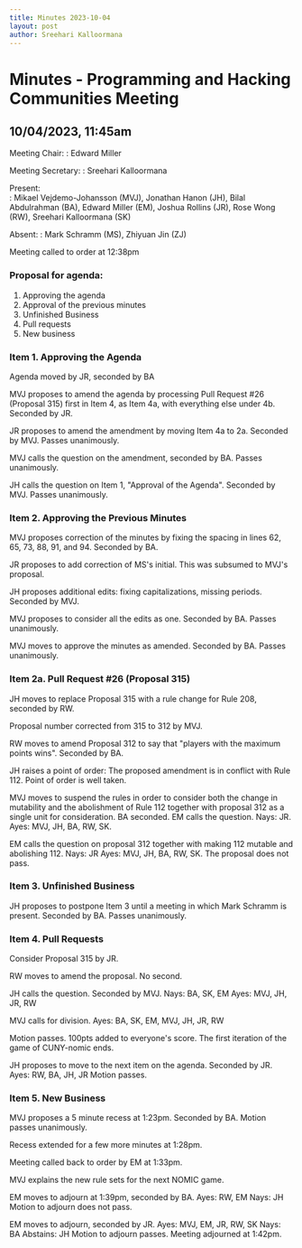 ```yaml
---
title: Minutes 2023-10-04
layout: post
author: Sreehari Kalloormana
---
```


# Minutes - Programming and Hacking Communities Meeting

## 10/04/2023, 11:45am

Meeting Chair: 
: Edward Miller

Meeting Secretary: 
: Sreehari Kalloormana

Present:  
: Mikael Vejdemo-Johansson (MVJ), Jonathan Hanon (JH), Bilal Abdulrahman (BA), Edward Miller (EM), Joshua Rollins (JR), Rose Wong (RW), Sreehari Kalloormana (SK)

Absent: 
: Mark Schramm (MS), Zhiyuan Jin (ZJ)

Meeting called to order at 12:38pm

### Proposal for agenda:

1. Approving the agenda
2. Approval of the previous minutes
3. Unfinished Business
4. Pull requests
5. New business

### Item 1. Approving the Agenda
Agenda moved by JR, seconded by BA

MVJ proposes to amend the agenda by processing Pull Request #26 (Proposal 315) first in Item 4, as Item 4a, with everything else under 4b. Seconded by JR.

JR proposes to amend the amendment by moving Item 4a to 2a. Seconded by MVJ. Passes unanimously.

MVJ calls the question on the amendment, seconded by BA. Passes unanimously.

JH calls the question on Item 1, "Approval of the Agenda". Seconded by MVJ. Passes unanimously.

### Item 2. Approving the Previous Minutes
MVJ proposes correction of the minutes by fixing the spacing in lines 62, 65, 73, 88, 91, and 94. Seconded by BA.

JR proposes to add correction of MS's initial. This was subsumed to MVJ's proposal.

JH proposes additional edits: fixing capitalizations, missing periods. Seconded by MVJ.

MVJ proposes to consider all the edits as one. Seconded by BA. Passes unanimously.

MVJ moves to approve the minutes as amended. Seconded by BA. Passes unanimously.

### Item 2a. Pull Request #26 (Proposal 315) 
JH moves to replace Proposal 315 with a rule change for Rule 208, seconded by RW.

Proposal number corrected from 315 to 312 by MVJ.

RW moves to amend Proposal 312 to say that "players with the maximum points wins". Seconded by BA.

JH raises a point of order: The proposed amendment is in conflict with Rule 112. Point of order is well taken.

MVJ moves to suspend the rules in order to consider both the change in mutability and the abolishment of Rule 112 together with proposal 312 as a single unit for consideration.
BA seconded.
EM calls the question. 
Nays: JR. 
Ayes: MVJ, JH, BA, RW, SK.

EM calls the question on proposal 312 together with making 112 mutable and abolishing 112.
Nays: JR
Ayes: MVJ, JH, BA, RW, SK.
The proposal does not pass.

### Item 3. Unfinished Business
JH proposes to postpone Item 3 until a meeting in which Mark Schramm is present. Seconded by BA.
Passes unanimously.

### Item 4. Pull Requests
Consider Proposal 315 by JR.

RW moves to amend the proposal. No second.

JH calls the question. Seconded by MVJ. 
Nays: BA, SK, EM
Ayes: MVJ, JH, JR, RW

MVJ calls for division.
Ayes: BA, SK, EM, MVJ, JH, JR, RW

Motion passes. 100pts added to everyone's score. The first iteration of the game of CUNY-nomic ends.

JH proposes to move to the next item on the agenda. Seconded by JR.
Ayes: RW, BA, JH, JR
Motion passes.

### Item 5. New Business
MVJ proposes a 5 minute recess at 1:23pm. Seconded by BA. Motion passes unanimously.

Recess extended for a few more minutes at 1:28pm.

Meeting called back to order by EM at 1:33pm.

MVJ explains the new rule sets for the next NOMIC game.

EM moves to adjourn at 1:39pm, seconded by BA. 
Ayes: RW, EM
Nays: JH
Motion to adjourn does not pass.

EM moves to adjourn, seconded by JR.
Ayes: MVJ, EM, JR, RW, SK
Nays: BA
Abstains: JH
Motion to adjourn passes. Meeting adjourned at 1:42pm.
